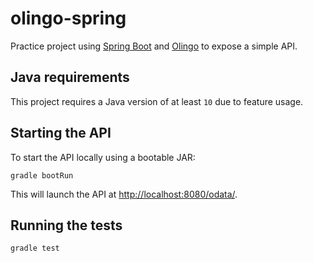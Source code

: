 # olingo-spring

Practice project using [Spring Boot](http://spring.io/projects/spring-boot) and [Olingo](https://olingo.apache.org/) to
expose a simple API.

## Java requirements

This project requires a Java version of at least `10` due to feature usage.

## Starting the API

To start the API locally using a bootable JAR:

```
gradle bootRun
```

This will launch the API at [http://localhost:8080/odata/](http://localhost:8080/odata/).

## Running the tests

```
gradle test
```
